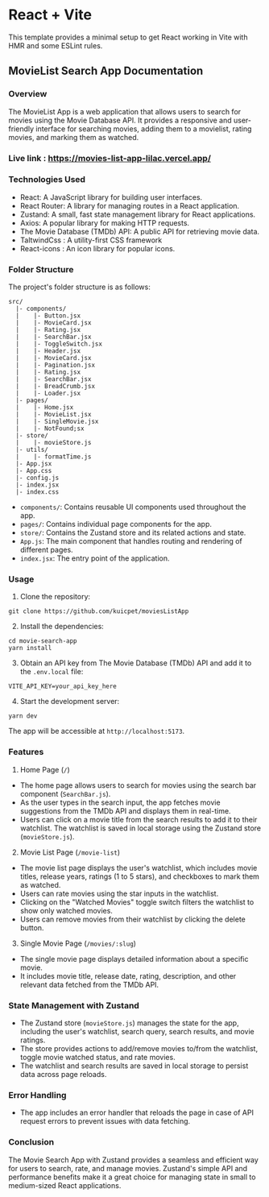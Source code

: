 # React + Vite

This template provides a minimal setup to get React working in Vite with HMR and some ESLint rules.

## MovieList Search App Documentation

### Overview

The MovieList App is a web application that allows users to search for movies using the Movie Database API. It provides a responsive and user-friendly interface for searching movies, adding them to a movielist, rating movies, and marking them as watched.

### Live link : https://movies-list-app-lilac.vercel.app/

### Technologies Used

- React: A JavaScript library for building user interfaces.
- React Router: A library for managing routes in a React application.
- Zustand: A small, fast state management library for React applications.
- Axios: A popular library for making HTTP requests.
- The Movie Database (TMDb) API: A public API for retrieving movie data.
- TaltwindCss : A utility-first CSS framework
- React-icons : An icon library for popular icons.

### Folder Structure

The project's folder structure is as follows:

```
src/
  |- components/
  |    |- Button.jsx
  |    |- MovieCard.jsx
  |    |- Rating.jsx
  |    |- SearchBar.jsx
  |    |- ToggleSwitch.jsx
  |    |- Header.jsx
  |    |- MovieCard.jsx
  |    |- Pagination.jsx
  |    |- Rating.jsx
  |    |- SearchBar.jsx
  |    |- BreadCrumb.jsx
  |    |- Loader.jsx
  |- pages/
  |    |- Home.jsx
  |    |- MovieList.jsx
  |    |- SingleMovie.jsx
  |    |- NotFound;sx
  |- store/
  |    |- movieStore.js
  |- utils/
  |    |- formatTime.js
  |- App.jsx
  |- App.css
  |- config.js
  |- index.jsx
  |- index.css
```

- `components/`: Contains reusable UI components used throughout the app.
- `pages/`: Contains individual page components for the app.
- `store/`: Contains the Zustand store and its related actions and state.
- `App.js`: The main component that handles routing and rendering of different pages.
- `index.jsx`: The entry point of the application.

### Usage

1. Clone the repository:

```
git clone https://github.com/kuicpet/moviesListApp
```

2. Install the dependencies:

```
cd movie-search-app
yarn install
```

3. Obtain an API key from The Movie Database (TMDb) API and add it to the `.env.local` file:

```
VITE_API_KEY=your_api_key_here
```

4. Start the development server:

```
yarn dev
```

The app will be accessible at `http://localhost:5173`.

### Features

1. Home Page (`/`)

- The home page allows users to search for movies using the search bar component (`SearchBar.js`).
- As the user types in the search input, the app fetches movie suggestions from the TMDb API and displays them in real-time.
- Users can click on a movie title from the search results to add it to their watchlist. The watchlist is saved in local storage using the Zustand store (`movieStore.js`).

2. Movie List Page (`/movie-list`)

- The movie list page displays the user's watchlist, which includes movie titles, release years, ratings (1 to 5 stars), and checkboxes to mark them as watched.
- Users can rate movies using the star inputs in the watchlist.
- Clicking on the "Watched Movies" toggle switch filters the watchlist to show only watched movies.
- Users can remove movies from their watchlist by clicking the delete button.

3. Single Movie Page (`/movies/:slug`)

- The single movie page displays detailed information about a specific movie.
- It includes movie title, release date, rating, description, and other relevant data fetched from the TMDb API.

### State Management with Zustand

- The Zustand store (`movieStore.js`) manages the state for the app, including the user's watchlist, search query, search results, and movie ratings.
- The store provides actions to add/remove movies to/from the watchlist, toggle movie watched status, and rate movies.
- The watchlist and search results are saved in local storage to persist data across page reloads.

### Error Handling

- The app includes an error handler that reloads the page in case of API request errors to prevent issues with data fetching.

### Conclusion

The Movie Search App with Zustand provides a seamless and efficient way for users to search, rate, and manage movies. Zustand's simple API and performance benefits make it a great choice for managing state in small to medium-sized React applications.
